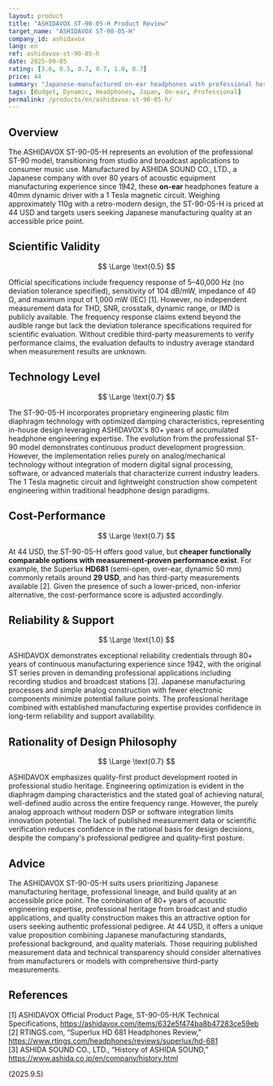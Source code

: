 ```yaml
---
layout: product
title: "ASHIDAVOX ST-90-05-H Product Review"
target_name: "ASHIDAVOX ST-90-05-H"
company_id: ashidavox
lang: en
ref: ashidavox-st-90-05-h
date: 2025-09-05
rating: [3.6, 0.5, 0.7, 0.7, 1.0, 0.7]
price: 44
summary: "Japanese-manufactured on-ear headphones with professional heritage, featuring 40mm drivers and 1 Tesla magnetic circuit; an affordable entry-level option with solid build quality but lacking measurement transparency."
tags: [Budget, Dynamic, Headphones, Japan, On-ear, Professional]
permalink: /products/en/ashidavox-st-90-05-h/
---
```

## Overview

The ASHIDAVOX ST-90-05-H represents an evolution of the professional ST-90 model, transitioning from studio and broadcast applications to consumer music use. Manufactured by ASHIDA SOUND CO., LTD., a Japanese company with over 80 years of acoustic equipment manufacturing experience since 1942, these **on-ear** headphones feature a 40mm dynamic driver with a 1 Tesla magnetic circuit. Weighing approximately 110g with a retro-modern design, the ST-90-05-H is priced at 44 USD and targets users seeking Japanese manufacturing quality at an accessible price point.

## Scientific Validity

$$ \Large \text{0.5} $$

Official specifications include frequency response of 5–40,000 Hz (no deviation tolerance specified), sensitivity of 104 dB/mW, impedance of 40 Ω, and maximum input of 1,000 mW (IEC) [1]. However, no independent measurement data for THD, SNR, crosstalk, dynamic range, or IMD is publicly available. The frequency response claims extend beyond the audible range but lack the deviation tolerance specifications required for scientific evaluation. Without credible third-party measurements to verify performance claims, the evaluation defaults to industry average standard when measurement results are unknown.

## Technology Level

$$ \Large \text{0.7} $$

The ST-90-05-H incorporates proprietary engineering plastic film diaphragm technology with optimized damping characteristics, representing in-house design leveraging ASHIDAVOX's 80+ years of accumulated headphone engineering expertise. The evolution from the professional ST-90 model demonstrates continuous product development progression. However, the implementation relies purely on analog/mechanical technology without integration of modern digital signal processing, software, or advanced materials that characterize current industry leaders. The 1 Tesla magnetic circuit and lightweight construction show competent engineering within traditional headphone design paradigms.

## Cost-Performance

$$ \Large \text{0.7} $$

At 44 USD, the ST-90-05-H offers good value, but **cheaper functionally comparable options with measurement-proven performance exist**. For example, the Superlux **HD681** (semi-open, over-ear, dynamic 50 mm) commonly retails around **29 USD**, and has third-party measurements available [2]. Given the presence of such a lower-priced, non-inferior alternative, the cost-performance score is adjusted accordingly.

## Reliability & Support

$$ \Large \text{1.0} $$

ASHIDAVOX demonstrates exceptional reliability credentials through 80+ years of continuous manufacturing experience since 1942, with the original ST series proven in demanding professional applications including recording studios and broadcast stations [3]. Japanese manufacturing processes and simple analog construction with fewer electronic components minimize potential failure points. The professional heritage combined with established manufacturing expertise provides confidence in long-term reliability and support availability.

## Rationality of Design Philosophy

$$ \Large \text{0.7} $$

ASHIDAVOX emphasizes quality-first product development rooted in professional studio heritage. Engineering optimization is evident in the diaphragm damping characteristics and the stated goal of achieving natural, well-defined audio across the entire frequency range. However, the purely analog approach without modern DSP or software integration limits innovation potential. The lack of published measurement data or scientific verification reduces confidence in the rational basis for design decisions, despite the company's professional pedigree and quality-first posture.

## Advice

The ASHIDAVOX ST-90-05-H suits users prioritizing Japanese manufacturing heritage, professional lineage, and build quality at an accessible price point. The combination of 80+ years of acoustic engineering expertise, professional heritage from broadcast and studio applications, and quality construction makes this an attractive option for users seeking authentic professional pedigree. At 44 USD, it offers a unique value proposition combining Japanese manufacturing standards, professional background, and quality materials. Those requiring published measurement data and technical transparency should consider alternatives from manufacturers or models with comprehensive third-party measurements.

## References

[1] ASHIDAVOX Official Product Page, ST-90-05-H/K Technical Specifications, https://ashidavox.com/items/632e5f474ba8b47283ce59eb  
[2] RTINGS.com, “Superlux HD 681 Headphones Review,” https://www.rtings.com/headphones/reviews/superlux/hd-681  
[3] ASHIDA SOUND CO., LTD., “History of ASHIDA SOUND,” https://www.ashida.co.jp/en/company/history.html


(2025.9.5)